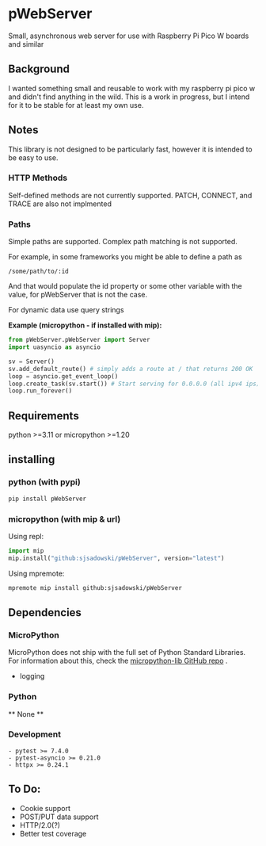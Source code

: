 # pWebServer
Small, asynchronous web server for use with Raspberry Pi Pico W boards and similar

## Background
I wanted something small and reusable to work with my raspberry pi pico w and didn't find anything in the wild.
This is a work in progress, but I intend for it to be stable for at least my own use.

## Notes
This library is not designed to be particularly fast, however it is intended to be easy to use.

### HTTP Methods
Self-defined methods are not currently supported. PATCH, CONNECT, and TRACE are also not implmented

### Paths
Simple paths are supported. Complex path matching is not supported.

For example, in some frameworks you might be able to define a path as
```
/some/path/to/:id
```
And that would populate the id property or some other variable with the value, for pWebServer that is not the case.

For dynamic data use query strings

**Example (micropython - if installed with mip):**
```py
from pWebServer.pWebServer import Server
import uasyncio as asyncio

sv = Server()
sv.add_default_route() # simply adds a route at / that returns 200 OK
loop = asyncio.get_event_loop()
loop.create_task(sv.start()) # Start serving for 0.0.0.0 (all ipv4 ips) on port 80
loop.run_forever()
```

## Requirements

python >=3.11 or micropython >=1.20

## installing

### python (with pypi)

```sh
pip install pWebServer
```

### micropython (with mip & url)

Using repl:
```py
import mip
mip.install("github:sjsadowski/pWebServer", version="latest")
```

Using mpremote:
```sh
mpremote mip install github:sjsadowski/pWebServer
```

## Dependencies

### MicroPython
MicroPython does not ship with the full set of Python Standard Libraries. For information about this, check the [micropython-lib GitHub repo](https://github.com/micropython/micropython-lib) .

- logging

### Python

** None **

### Development
    - pytest >= 7.4.0
    - pytest-asyncio >= 0.21.0
    - httpx >= 0.24.1

## To Do:
- Cookie support
- POST/PUT data support
- HTTP/2.0(?)
- Better test coverage